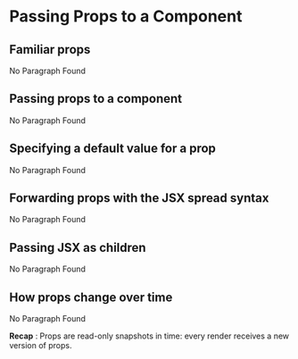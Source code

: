# Passing Props to a Component

## Familiar props

No Paragraph Found

## Passing props to a component

No Paragraph Found

## Specifying a default value for a prop 

No Paragraph Found

## Forwarding props with the JSX spread syntax

No Paragraph Found

## Passing JSX as children

No Paragraph Found

## How props change over time

No Paragraph Found

**Recap** : Props are read-only snapshots in time: every render receives a new version of props.